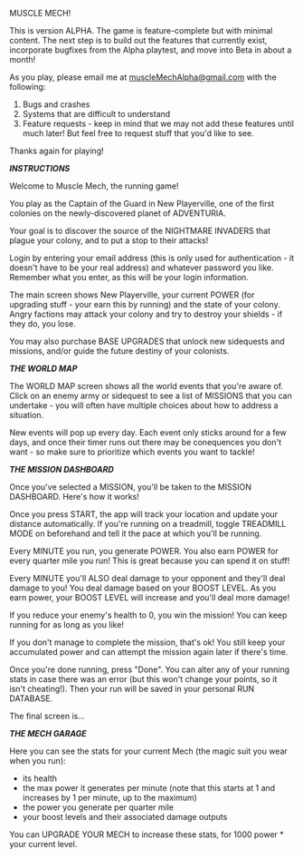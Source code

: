 MUSCLE MECH!

This is version ALPHA. The game is feature-complete but with minimal content. The next step is to build out the features that currently exist, incorporate bugfixes from the Alpha playtest, and move into Beta in about a month!

As you play, please email me at muscleMechAlpha@gmail.com with the following:

1) Bugs and crashes
2) Systems that are difficult to understand
3) Feature requests - keep in mind that we may not add these features until much later! But feel free to request stuff that you'd like to see.

Thanks again for playing!

***INSTRUCTIONS***

Welcome to Muscle Mech, the running game!

You play as the Captain of the Guard in New Playerville, one of the first colonies on the newly-discovered planet of ADVENTURIA.

Your goal is to discover the source of the NIGHTMARE INVADERS that plague your colony, and to put a stop to their attacks!

Login by entering your email address (this is only used for authentication - it doesn't have to be your real address) and whatever password you like. Remember what you enter, as this will be your login information.

The main screen shows New Playerville, your current POWER (for upgrading stuff - your earn this by running) and the state of your colony. Angry factions may attack your colony and try to destroy your shields - if they do, you lose.

You may also purchase BASE UPGRADES that unlock new sidequests and missions, and/or guide the future destiny of your colonists.

***THE WORLD MAP***

The WORLD MAP screen shows all the world events that you're aware of. Click on an enemy army or sidequest to see a list of MISSIONS that you can undertake - you will often have multiple choices about how to address a situation.

New events will pop up every day. Each event only sticks around for a few days, and once their timer runs out there may be conequences you don't want - so make sure to prioritize which events you want to tackle!

***THE MISSION DASHBOARD***

Once you've selected a MISSION, you'll be taken to the MISSION DASHBOARD. Here's how it works!

Once you press START, the app will track your location and update your distance automatically. If you're running on a treadmill, toggle TREADMILL MODE on beforehand and tell it the pace at which you'll be running.

Every MINUTE you run, you generate POWER. You also earn POWER for every quarter mile you run! This is great because you can spend it on stuff!

Every MINUTE you'll ALSO deal damage to your opponent and they'll deal damage to you! You deal damage based on your BOOST LEVEL. As you earn power, your BOOST LEVEL will increase and you'll deal more damage!

If you reduce your enemy's health to 0, you win the mission! You can keep running for as long as you like!

If you don't manage to complete the mission, that's ok! You still keep your accumulated power and can attempt the mission again later if there's time.

Once you're done running, press "Done". You can alter any of your running stats in case there was an error (but this won't change your points, so it isn't cheating!). Then your run will be saved in your personal RUN DATABASE.

The final screen is...

***THE MECH GARAGE***

Here you can see the stats for your current Mech (the magic suit you wear when you run): 
- its health
- the max power it generates per minute (note that this starts at 1 and increases by 1 per minute, up to the maximum)
- the power you generate per quarter mile
- your boost levels and their associated damage outputs

You can UPGRADE YOUR MECH to increase these stats, for 1000 power * your current level.
